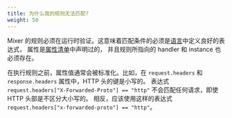 ```yaml
---
title: 为什么我的规则无法匹配?
weight: 50
---
```


Mixer 的规则必须在运行时验证。这意味着匹配条件的必须是[语言](/zh/docs/reference/config/policy-and-telemetry/expression-language/)中定义良好的表达式，
属性是[属性清单](/zh/docs/reference/config/policy-and-telemetry/attribute-vocabulary/)中声明过的，
并且规则所指向的 handler 和 instance 也必须存在。

在执行规则之前，属性值通常会被标准化。比如，在 `request.headers` 和 `response.headers` 属性中，HTTP 头的键是小写的。
表达式 `request.headers["X-Forwarded-Proto"] == "http"` 不会匹配任何请求，即使 HTTP 头部是不区分大小写的。
相反，应该使用这样的表达式 `request.headers["x-forwarded-proto"] == "http"`。
